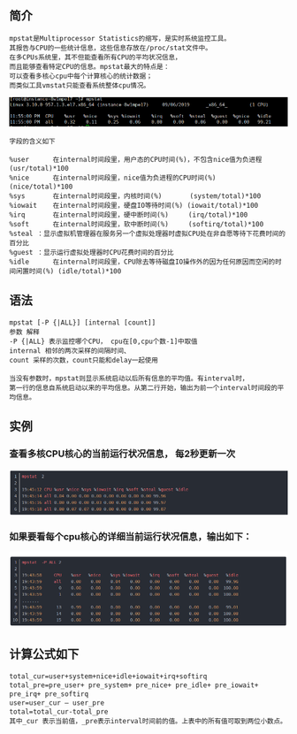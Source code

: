 ## 简介
```
mpstat是Multiprocessor Statistics的缩写，是实时系统监控工具。
其报告与CPU的一些统计信息，这些信息存放在/proc/stat文件中。
在多CPUs系统里，其不但能查看所有CPU的平均状况信息，
而且能够查看特定CPU的信息。mpstat最大的特点是：
可以查看多核心cpu中每个计算核心的统计数据；
而类似工具vmstat只能查看系统整体cpu情况。
```
![enter description here](./1.png)
```
字段的含义如下

%user      在internal时间段里，用户态的CPU时间(%)，不包含nice值为负进程  (usr/total)*100
%nice      在internal时间段里，nice值为负进程的CPU时间(%)   (nice/total)*100
%sys       在internal时间段里，内核时间(%)       (system/total)*100
%iowait    在internal时间段里，硬盘IO等待时间(%) (iowait/total)*100
%irq       在internal时间段里，硬中断时间(%)     (irq/total)*100
%soft      在internal时间段里，软中断时间(%)     (softirq/total)*100
%steal ：显示虚拟机管理器在服务另一个虚拟处理器时虚拟CPU处在非自愿等待下花费时间的百分比
%guest ：显示运行虚拟处理器时CPU花费时间的百分比
%idle      在internal时间段里，CPU除去等待磁盘IO操作外的因为任何原因而空闲的时间闲置时间(%) (idle/total)*100
```

## 语法
```
mpstat [-P {|ALL}] [internal [count]]
参数 解释
-P {|ALL} 表示监控哪个CPU， cpu在[0,cpu个数-1]中取值
internal 相邻的两次采样的间隔时间、
count 采样的次数，count只能和delay一起使用

当没有参数时，mpstat则显示系统启动以后所有信息的平均值。有interval时，
第一行的信息自系统启动以来的平均信息。从第二行开始，输出为前一个interval时间段的平均信息。
```

## 实例
### 查看多核CPU核心的当前运行状况信息， 每2秒更新一次
![enter description here](./2.png)

### 如果要看每个cpu核心的详细当前运行状况信息，输出如下：
![enter description here](./3.png)

## 计算公式如下
```
total_cur=user+system+nice+idle+iowait+irq+softirq
total_pre=pre_user+ pre_system+ pre_nice+ pre_idle+ pre_iowait+ pre_irq+ pre_softirq
user=user_cur – user_pre
total=total_cur-total_pre
其中_cur 表示当前值，_pre表示interval时间前的值。上表中的所有值可取到两位小数点。   
```